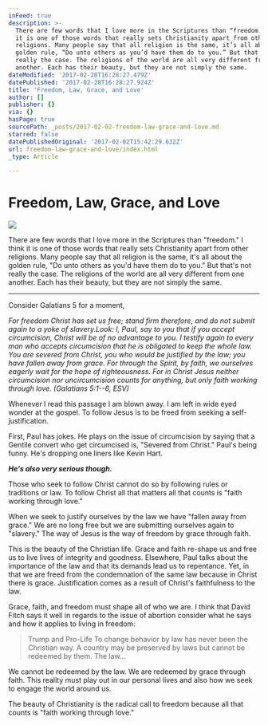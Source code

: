 ```yaml
---
inFeed: true
description: >-
  There are few words that I love more in the Scriptures than “freedom.” I think
  it is one of those words that really sets Christianity apart from other
  religions. Many people say that all religion is the same, it’s all about the
  golden rule, “Do unto others as you’d have them do to you.” But that’s not
  really the case. The religions of the world are all very different from one
  another. Each has their beauty, but they are not simply the same.
dateModified: '2017-02-28T16:28:27.479Z'
datePublished: '2017-02-28T16:28:27.924Z'
title: 'Freedom, Law, Grace, and Love'
author: []
publisher: {}
via: {}
hasPage: true
sourcePath: _posts/2017-02-02-freedom-law-grace-and-love.md
starred: false
datePublishedOriginal: '2017-02-02T15:42:29.632Z'
url: freedom-law-grace-and-love/index.html
_type: Article

---
```

# Freedom, Law, Grace, and Love
![](https://the-grid-user-content.s3-us-west-2.amazonaws.com/9b464700-c9ab-4a08-bf3b-59a223090f4d.jpg)

There are few words that I love more in the Scriptures than "freedom." I think it is one of those words that really sets Christianity apart from other religions. Many people say that all religion is the same, it's all about the golden rule, "Do unto others as you'd have them do to you." But that's not really the case. The religions of the world are all very different from one another. Each has their beauty, but they are not simply the same.

---

Consider Galatians 5 for a moment,

_For freedom Christ has set us free; stand firm therefore, and do not submit again to a yoke of slavery.Look: I, Paul, say to you that if you accept circumcision, Christ will be of no advantage to you. I testify again to every man who accepts circumcision that he is obligated to keep the whole law. You are severed from Christ, you who would be justified by the law; you have fallen away from grace. For through the Spirit, by faith, we ourselves eagerly wait for the hope of righteousness. For in Christ Jesus neither circumcision nor uncircumcision counts for anything, but only faith working through love. (Galatians 5:1--6, ESV)_

Whenever I read this passage I am blown away. I am left in wide eyed wonder at the gospel. To follow Jesus is to be freed from seeking a self-justification.

First, Paul has jokes. He plays on the issue of circumcision by saying that a Gentile convert who get circumcised is, "Severed from Christ." Paul's being funny. He's dropping one liners like Kevin Hart.

_**He's also very serious though.**_

Those who seek to follow Christ cannot do so by following rules or traditions or law. To follow Christ all that matters all that counts is "faith working through love."

When we seek to justify ourselves by the law we have "fallen away from grace." We are no long free but we are submitting ourselves again to "slavery." The way of Jesus is the way of freedom by grace through faith.

This is the beauty of the Christian life. Grace and faith re-shape us and free us to live lives of integrity and goodness. Elsewhere, Paul talks about the importance of the law and that its demands lead us to repentance. Yet, in that we are freed from the condemnation of the same law because in Christ there is grace. Justification comes as a result of Christ's faithfulness to the law.

Grace, faith, and freedom must shape all of who we are. I think that David Fitch says it well in regards to the issue of abortion consider what he says and how it applies to living in freedom:

> Trump and Pro-Life To change behavior by law has never been the Christian way. A country may be preserved by laws but cannot be redeemed by them. The law...

We cannot be redeemed by the law. We are redeemed by grace through faith. This reality must play out in our personal lives and also how we seek to engage the world around us.

The beauty of Christianity is the radical call to freedom because all that counts is "faith working through love."